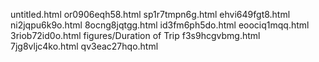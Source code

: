 untitled.html
or0906eqh58.html
sp1r7tmpn6g.html
ehvi649fgt8.html
ni2jqpu6k9o.html
8ocng8jqtgg.html
id3fm6ph5do.html
eoociq1mqq.html
3riob72id0o.html
figures/Duration of Trip
f3s9hcgvbmg.html
7jg8vljc4ko.html
qv3eac27hqo.html